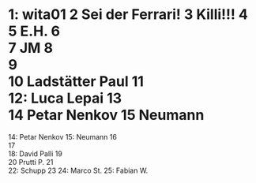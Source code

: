 1: wita01
2  Sei der Ferrari!
3  Killi!!!
4  
5  E.H.
6  
7  JM
8  
9  
10  Ladstätter Paul
11  
12:  Luca Lepai
13  
14  Petar Nenkov
15  Neumann  
=======
14: Petar Nenkov
15: Neumann
16  
17    
18: David Palli
19  
20  Prutti P.
21  
22: Schupp 
23
24: Marco St.
25: Fabian W.
